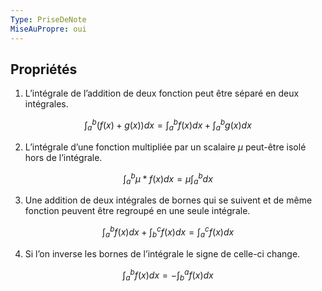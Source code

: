 ```yaml
---
Type: PriseDeNote
MiseAuPropre: oui
---
```


## Propriétés
1.  L’intégrale de l’addition de deux fonction peut être séparé en deux intégrales.

$$ \int_{a}^{b}(f(x)+g(x))dx = \int_{a}^{b}f(x)dx + \int_{a}^{b}g(x)dx $$

2.  L’intégrale d’une fonction multipliée par un scalaire $\mu$ peut-être isolé hors de l’intégrale.

$$ \int_{a}^{b}\mu * f(x)dx = \mu \int_{a}^{b}dx $$

3.  Une addition de deux intégrales de bornes qui se suivent et de même fonction peuvent être regroupé en une seule intégrale.

$$ \int_{a}^{b}f(x)dx + \int_{b}^{c}f(x)dx = \int_{a}^{c}f(x)dx $$

4.  Si l’on inverse les bornes de l’intégrale le signe de celle-ci change.

$$ \int_{a}^{b}f(x)dx = - \int_{b}^{a}f(x)dx $$